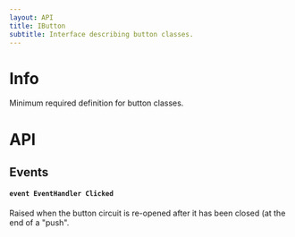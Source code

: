 ```yaml
---
layout: API
title: IButton
subtitle: Interface describing button classes.
---
```


# Info

Minimum required definition for button classes.

# API

## Events

#### `event EventHandler Clicked`

Raised when the button circuit is re-opened after it has been closed (at the end of a "push".